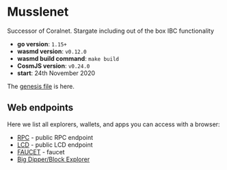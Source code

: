 # Musslenet

Successor of Coralnet. Stargate including out of the box IBC functionality

- **go version**: `1.15+`
- **wasmd version**: `v0.12.0`
- **wasmd build command**: `make build`
- **CosmJS version**: `v0.24.0`
- **start**: 24th November 2020

The [genesis file](./config/genesis.json) is here.

## Web endpoints

Here we list all explorers, wallets, and apps you can access with a browser:

* [RPC](https://rpc.musslenet.cosmwasm.com) - public RPC endpoint
* [LCD](https://lcd.musslenet.cosmwasm.com) - public LCD endpoint
* [FAUCET](https://faucet.musslenet.cosmwasm.com) - faucet
* [Big Dipper/Block Explorer](https://bigdipper.musslenet.cosmwasm.com)

